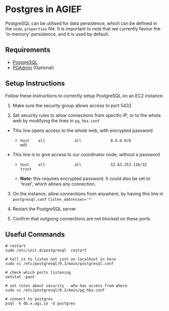 # Postgres in AGIEF
PostgreSQL can be utilised for data persistence, which can be defined in the `node.properties` file. It is important to note that we 
currently favour the 'in memory' persistence, and it is used by default.

## Requirements
- [PostgreSQL](http://www.postgresql.org/download)
- [PGAdmin](http://www.pgadmin.org/download) (Optional)

## Setup Instructions
Follow these instructions to correctly setup PostgreSQL on an EC2 instance.

1. Make sure the security group allows access to port 5432

2. Set security rules to allow connections from specific IP, or to the whole web by modifying the lines in `pg_hba.conf`

  - This line opens access to the whole web, with encrypted password
    - `host    all             all             0.0.0.0/0               md5`

  - This line is to give access to our coordinator node, without a password
    - `host    all             all             52.63.253.116/32        trust`

    - **Note:** this requires encrypted password. It could also be set to 'trust', which allows any connection.

3. On the instance, allow connections from anywhere, by having this line in `postgresql.conf`
  `listen_addresses='*'`
  
4. Restart the PostgreSQL server

5. Confirm that outgoing connections are not blocked on these ports

## Useful Commands

```
# restart
sudo /etc/init.d/postgresql  restart

# tell it to listen not just on localhost in here
sudo vi /etc/postgresql/9.3/main/postgresql.conf

# check which ports listening
netstat -pant

# set rules about security - who has access from where
sudo vi /etc/postgresql/9.3/main/pg_hba.conf 

# connect to postgres
psql -h db.x.agi.io -U postgres
```
